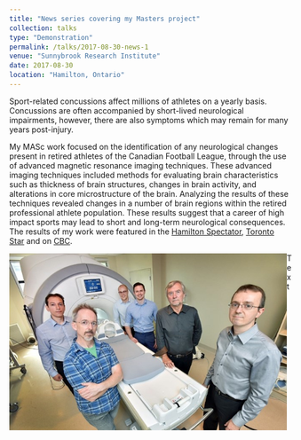 ```yaml
---
title: "News series covering my Masters project"
collection: talks
type: "Demonstration"
permalink: /talks/2017-08-30-news-1
venue: "Sunnybrook Research Institute"
date: 2017-08-30
location: "Hamilton, Ontario"
---
```


Sport-related concussions affect millions of athletes on a yearly basis. Concussions are often accompanied by short-lived neurological impairments, however, there are also symptoms which may remain for many years post-injury. 

My MASc work focused on the identification of any neurological changes present in retired athletes of the Canadian Football League, through the use of advanced magnetic resonance imaging techniques. These advanced imaging techniques included methods for evaluating brain characteristics such as thickness of brain structures, changes in brain activity, and alterations in core microstructure of the brain. Analyzing the results of these techniques revealed changes in a number of brain regions within the retired professional athlete population. These results suggest that a career of high impact sports may lead to short and long-term neurological consequences. The results of my work were featured in the [Hamilton Spectator](https://www.thespec.com/news-story/7524331-collision-course-how-we-did-it/), [Toronto Star](https://www.thestar.com/sports/football/2017/08/30/study-shows-disastrous-damage-in-brains-of-retired-cfl-players.html) and on [CBC](https://www.cbc.ca/news/canada/saskatoon/study-severity-brain-changes-cfl-football-players-1.4274209).

<img src="/images/cfl-picture.jpg" align="left" width="500">
<div style="margin-left: 500px">Text</div>
